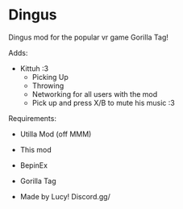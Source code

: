 # Dingus
Dingus mod for the popular vr game Gorilla Tag!

Adds: 

- Kittuh :3
  - Picking Up
  - Throwing
  - Networking for all users with the mod
  - Pick up and press X/B to mute his music :3

Requirements: 

 - Utilla Mod (off MMM)
 - This mod
 - BepinEx
 - Gorilla Tag




- Made by Lucy! Discord.gg/

